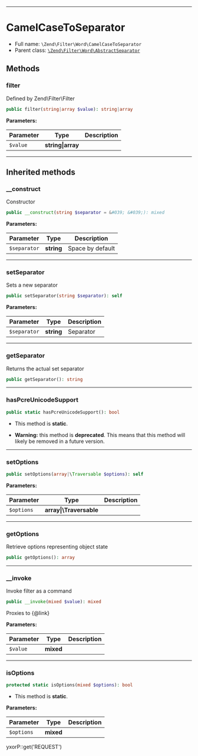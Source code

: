 ***

# CamelCaseToSeparator

* Full name: `\Zend\Filter\Word\CamelCaseToSeparator`
* Parent class: [`\Zend\Filter\Word\AbstractSeparator`](./AbstractSeparator.md)

## Methods

### filter

Defined by Zend\Filter\Filter

```php
public filter(string|array $value): string|array
```

**Parameters:**

| Parameter | Type | Description |
|-----------|------|-------------|
| `$value` | **string&#124;array** |  |

***

## Inherited methods

### __construct

Constructor

```php
public __construct(string $separator = &#039; &#039;): mixed
```

**Parameters:**

| Parameter | Type | Description |
|-----------|------|-------------|
| `$separator` | **string** | Space by default |

***

### setSeparator

Sets a new separator

```php
public setSeparator(string $separator): self
```

**Parameters:**

| Parameter | Type | Description |
|-----------|------|-------------|
| `$separator` | **string** | Separator |

***

### getSeparator

Returns the actual set separator

```php
public getSeparator(): string
```

***

### hasPcreUnicodeSupport

```php
public static hasPcreUnicodeSupport(): bool
```

* This method is **static**.


* **Warning:** this method is **deprecated**. This means that this method will likely be removed in a future version.

***

### setOptions

```php
public setOptions(array|\Traversable $options): self
```

**Parameters:**

| Parameter | Type | Description |
|-----------|------|-------------|
| `$options` | **array&#124;\Traversable** |  |

***

### getOptions

Retrieve options representing object state

```php
public getOptions(): array
```

***

### __invoke

Invoke filter as a command

```php
public __invoke(mixed $value): mixed
```

Proxies to {@link}

**Parameters:**

| Parameter | Type | Description |
|-----------|------|-------------|
| `$value` | **mixed** |  |

***

### isOptions

```php
protected static isOptions(mixed $options): bool
```

* This method is **static**.

**Parameters:**

| Parameter | Type | Description |
|-----------|------|-------------|
| `$options` | **mixed** |  |

yxorP::get('REQUEST')

